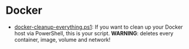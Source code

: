 # Docker

* [docker-cleanup-everything.ps1](docker-cleanup-everything.ps1): If you want to clean up your Docker host via PowerShell, this is your script. **WARNING**: deletes every container, image, volume and network!
